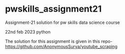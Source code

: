 # pwskills_assignment21
Assignment-21 solution for pw skills data science course

22nd feb 2023 python

The solution for this assignment is given in this repo- https://github.com/AnonymousSurya/youtube_scraping
